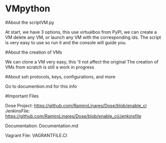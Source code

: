 # VMpython

#About the scriptVM.py

At start, we have 3 options, this use virtualbox from PyPI, we can create a VM
delete any VM, or launch any VM with the corresponding ids. The script is very easy
to use so run it and the console will guide you.

#About the creation of VMs

We can clone a VM very easy, this 'll not affect the original
The creation of VMs from scratch is still a work in progress

#About ssh protocols, keys, configurations, and more

Go to documention.md for this info

#Important Files

Dose Project:
https://github.com/RamiroLinares/Dose/blob/enable_ci
JenkinsFile:
https://github.com/RamiroLinares/Dose/blob/enable_ci/Jenkinsfile

Documentation:
Documentation.md

Vagrant File:
VAGRANTFILE.CI
